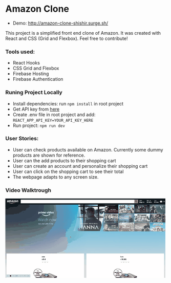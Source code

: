 # Amazon Clone

- Demo: http://amazon-clone-shishir.surge.sh/

This project is a simplified front end clone of Amazon. It was created with React and CSS (Grid and Flexbox). Feel free to contribute!

### Tools used:

- React Hooks
- CSS Grid and Flexbox
- Firebase Hosting
- Firebase Authentication

### Runing Project Locally

- Install dependencies: run `npm install` in root project
- Get API key from [here](https://www.themoviedb.org/documentation/api)
- Create .env file in root project and add: `REACT_APP_API_KEY=YOUR_API_KEY_HERE`
- Run project: `npm run dev`

### User Stories:

- User can check products available on Amazon. Currently some dummy products are shown for reference.
- User can the add products to their shopping cart
- User can create an account and personalize their shopping cart
- User can click on the shopping cart to see their total
- The webpage adapts to any screen size.

### Video Walktrough

![](https://github.com/shishirchulliyil/amazon-clone-app/blob/local/amazon-clone-demo.gif?raw=true)
